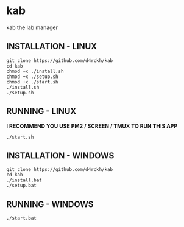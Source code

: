 # kab
kab the lab manager
 

## INSTALLATION - LINUX

```
git clone https://github.com/d4rckh/kab
cd kab
chmod +x ./install.sh
chmod +x ./setup.sh
chmod +x ./start.sh
./install.sh
./setup.sh
```

## RUNNING - LINUX

**I RECOMMEND YOU USE PM2 / SCREEN / TMUX TO RUN THIS APP**

```
./start.sh
```


## INSTALLATION - WINDOWS

```
git clone https://github.com/d4rckh/kab
cd kab
./install.bat
./setup.bat
```

## RUNNING - WINDOWS

```
./start.bat
```
